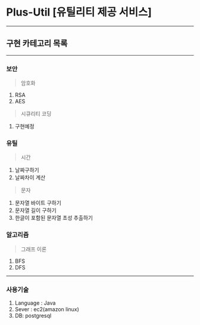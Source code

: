 # Plus-Util [유틸리티 제공 서비스]
---
## 구현 카테고리 목록
---
### 보안
> 암호화
  1. RSA
  2. AES
> 시큐리티 코딩
  1. 구현예정

### 유틸
> 시간
  1. 날짜구하기
  2. 날짜차이 계산

> 문자
 1. 문자열 바이트 구하기
 2. 문자열 길이 구하기
 3. 한글이 포함된 문자열 초성 추출하기

### 알고리즘
> 그래프 이론
  1. BFS
  2. DFS

---
### 사용기술
1. Language : Java
2. Sever : ec2(amazon linux)
3. DB: postgresql
  
